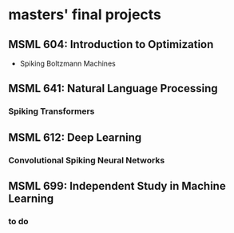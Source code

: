 # masters' final projects

## MSML 604: Introduction to Optimization 
- Spiking Boltzmann Machines

## MSML 641: Natural Language Processing
### Spiking Transformers
 
## MSML 612: Deep Learning
### Convolutional Spiking Neural Networks

## MSML 699: Independent Study in Machine Learning 
### to do
